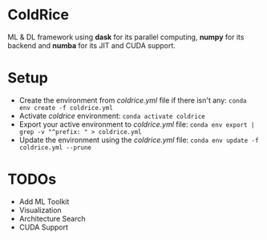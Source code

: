 # ColdRice

ML & DL framework using **dask** for its parallel computing, **numpy** for its backend and **numba** for its JIT and CUDA support.

# Setup
* Create the environment from _coldrice.yml_ file if there isn't any: ```conda env create -f coldrice.yml```
* Activate _coldrice_ environment: ```conda activate coldrice```
* Export your active environment to _coldrice.yml_ file: ```conda env export | grep -v "^prefix: " > coldrice.yml```
* Update the environment using the _coldrice.yml_ file: ```conda env update -f coldrice.yml --prune```

# TODOs
* Add ML Toolkit
* Visualization
* Architecture Search
* CUDA Support
